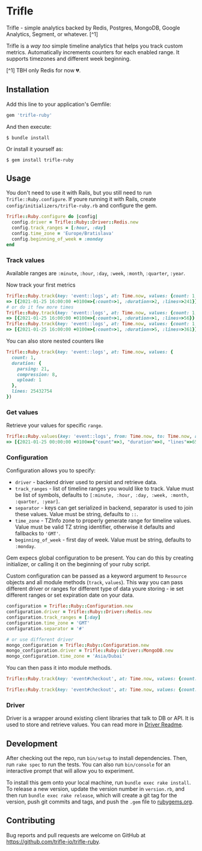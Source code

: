 # Trifle

Trifle - simple analytics backed by Redis, Postgres, MongoDB, Google Analytics, Segment, or whatever. [^1]

Trifle is a _way too_ simple timeline analytics that helps you track custom metrics. Automatically increments counters for each enabled range. It supports timezones and different week beginning.

[^1] TBH only Redis for now 💔.

## Installation

Add this line to your application's Gemfile:

```ruby
gem 'trifle-ruby'
```

And then execute:

    $ bundle install

Or install it yourself as:

    $ gem install trifle-ruby

## Usage

You don't need to use it with Rails, but you still need to run `Trifle::Ruby.configure`. If youre running it with Rails, create `config/initializers/trifle-ruby.rb` and configure the gem.

```ruby
Trifle::Ruby.configure do |config|
  config.driver = Trifle::Ruby::Driver::Redis.new
  config.track_ranges = [:hour, :day]
  config.time_zone = 'Europe/Bratislava'
  config.beginning_of_week = :monday
end
```

### Track values

Available ranges are `:minute`, `:hour`, `:day`, `:week`, `:month`, `:quarter`, `:year`.

Now track your first metrics
```ruby
Trifle::Ruby.track(key: 'event::logs', at: Time.now, values: {count: 1, duration: 2, lines: 241})
=> [{2021-01-25 16:00:00 +0100=>{:count=>1, :duration=>2, :lines=>241}}, {2021-01-25 00:00:00 +0100=>{:count=>1, :duration=>2, :lines=>241}}]
# or do it few more times
Trifle::Ruby.track(key: 'event::logs', at: Time.now, values: {count: 1, duration: 1, lines: 56})
=> [{2021-01-25 16:00:00 +0100=>{:count=>1, :duration=>1, :lines=>56}}, {2021-01-25 00:00:00 +0100=>{:count=>1, :duration=>1, :lines=>56}}]
Trifle::Ruby.track(key: 'event::logs', at: Time.now, values: {count: 1, duration: 5, lines: 361})
=> [{2021-01-25 16:00:00 +0100=>{:count=>1, :duration=>5, :lines=>361}}, {2021-01-25 00:00:00 +0100=>{:count=>1, :duration=>5, :lines=>361}}]
```

You can also store nested counters like
```ruby
Trifle::Ruby.track(key: 'event::logs', at: Time.now, values: {
  count: 1,
  duration: {
    parsing: 21,
    compression: 8,
    upload: 1
  },
  lines: 25432754
})
```

### Get values

Retrieve your values for specific `range`.
```ruby
Trifle::Ruby.values(key: 'event::logs', from: Time.now, to: Time.now, range: :day)
=> [{2021-01-25 00:00:00 +0100=>{"count"=>3, "duration"=>8, "lines"=>658}}]
```

### Configuration

Configuration allows you to specify:
- `driver` - backend driver used to persist and retrieve data.
- `track_ranges` - list of timeline ranges you would like to track. Value must be list of symbols, defaults to `[:minute, :hour, :day, :week, :month, :quarter, :year]`.
- `separator` - keys can get serialized in backend, separator is used to join these values. Value must be string, defaults to `::`.
- `time_zone` - TZInfo zone to properly generate range for timeline values. Value must be valid TZ string identifier, otherwise it defaults and fallbacks to `'GMT'`.
- `beginning_of_week` - first day of week. Value must be string, defaults to `:monday`.

Gem expecs global configuration to be present. You can do this by creating initializer, or calling it on the beginning of your ruby script.

Custom configuration can be passed as a keyword argument to `Resource` objects and all module methods (`track`, `values`). This way you can pass different driver or ranges for different type of data youre storing - ie set different ranges or set expiration date on your data.

```ruby
configuration = Trifle::Ruby::Configuration.new
configuration.driver = Trifle::Ruby::Driver::Redis.new
configuration.track_ranges = [:day]
configuration.time_zone = 'GMT'
configuration.separator = '#'

# or use different driver
mongo_configuration = Trifle::Ruby::Configuration.new
mongo_configuration.driver = Trifle::Ruby::Driver::MongoDB.new
mongo_configuration.time_zone = 'Asia/Dubai'
```

You can then pass it into module methods.
```ruby
Trifle::Ruby.track(key: 'event#checkout', at: Time.now, values: {count: 1}, config: configuration)

Trifle::Ruby.track(key: 'event#checkout', at: Time.now, values: {count: 1}, config: mongo_configuration)
```

### Driver

Driver is a wrapper around existing client libraries that talk to DB or API. It is used to store and retrieve values. You can read more in [Driver Readme](https://github.com/trifle-io/trifle-ruby/tree/main/lib/trifle/ruby/driver).

## Development

After checking out the repo, run `bin/setup` to install dependencies. Then, run `rake spec` to run the tests. You can also run `bin/console` for an interactive prompt that will allow you to experiment.

To install this gem onto your local machine, run `bundle exec rake install`. To release a new version, update the version number in `version.rb`, and then run `bundle exec rake release`, which will create a git tag for the version, push git commits and tags, and push the `.gem` file to [rubygems.org](https://rubygems.org).

## Contributing

Bug reports and pull requests are welcome on GitHub at https://github.com/trifle-io/trifle-ruby.
